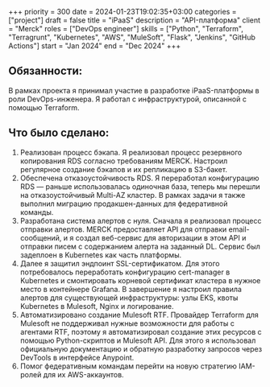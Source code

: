 +++ 
priority    = 300
date        = 2024-01-23T19:02:35+03:00
categories  = ["project"]
draft       = false
title       = "iPaaS"
description = "API-платформа"
client      = "Merck"
roles       = ["DevOps engineer"]
skills      = ["Python", "Terraform", "Terragrunt", "Kubernetes", "AWS", "MuleSoft", "Flask", "Jenkins", "GitHub Actions"]
start       = "Jan 2024"
end         = "Dec 2024"
+++

## Обязанности:
В рамках проекта я принимал участие в разработке iPaaS-платформы в роли DevOps-инженера. Я работал с инфраструктурой, описанной с помощью Terraform.

## Что было сделано:
1. Реализован процесс бэкапа. Я реализовал процесс резервного копирования RDS согласно требованиям MERCK. Настроил регулярное создание бэкапов и их репликацию в S3-бакет.
2. Обеспечена отказоустойчивость RDS. Я переработал конфигурацию RDS — раньше использовалась одиночная база, теперь мы перешли на отказоустойчивый Multi-AZ кластер. В рамках задачи я также выполнил миграцию продакшен-данных для федеративной команды.
3. Разработана система алертов с нуля. Сначала я реализовал процесс отправки алертов. MERCK предоставляет API для отправки email-сообщений, и я создал веб-сервис для авторизации в этом API и отправки писем с содержанием алерта на заданный DL. Сервис был задеплоен в Kubernetes как часть платформы.
4. Далее я защитил эндпоинт SSL-сертификатом. Для этого потребовалось переработать конфигурацию cert-manager в Kubernetes и смонтировать корневой сертификат кластера в нужное место в контейнере Grafana.
В завершение я настроил правила алертов для существующей инфраструктуры: узлы EKS, квоты Kubernetes в Mulesoft, Nginx и логирование.
5. Автоматизировано создание Mulesoft RTF. Провайдер Terraform для Mulesoft не поддерживал нужные возможности для работы с агентами RTF, поэтому я автоматизировал создание этих ресурсов с помощью Python-скриптов и Mulesoft API. Для этого я использовал официальную документацию и обратную разработку запросов через DevTools в интерфейсе Anypoint.
6. Помог федеративным командам перейти на новую стратегию IAM-ролей для их AWS-аккаунтов.
